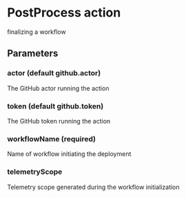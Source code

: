 # PostProcess action
finalizing a workflow
## Parameters
### actor (default github.actor)
The GitHub actor running the action
### token (default github.token)
The GitHub token running the action
### workflowName (required)
Name of workflow initiating the deployment
### telemetryScope
Telemetry scope generated during the workflow initialization